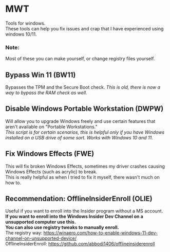 # MWT
Tools for windows. <br/>These tools can help you fix issues and crap that I have experienced using windows 10/11. <br/>


### Note:
Most of these you can make yourself, or change registry files yourself.


## Bypass Win 11 (BW11)
Bypasses the TPM and the Secure Boot check. *This is old, there is now a way to bypass the RAM check as well.*

## Disable Windows Portable Workstation (DWPW)
Will allow you to upgrade Windows freely and use certain features that aren't available on "Portable Workstations." <br/> *This script is for certain scenarios, this is helpful only if you have Windows installed on a USB drive of some sort. Works with Windows 10 and 11.*

## Fix Windows Effects (FWE)
This will fix broken Windows Effects, sometimes my driver crashes causing Windows Effects (such as acrylic) to break. <br/>
This is really helpful as when I tried to fix it myself, there wasn't much on how to.

## Recommendation: OfflineInsiderEnroll (OLIE)
Useful if you want to enroll into the Insider program without a MS account. <br/>
**If you want to enroll into the Windows Insider Dev Channel on a unsupported computer use this.** <br/>
**You can also use registry tweaks to manually enroll.** <br/>
The registry way: https://winaero.com/how-to-enable-windows-11-dev-channel-on-unsupported-device/ <br/>
OfflineInsiderEnroll: https://github.com/abbodi1406/offlineinsiderenroll
